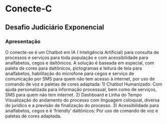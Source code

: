 # Conecte-C

## Desafio Judiciário Exponencial

### Apresentação

<p>
O conecte-se é um Chatbot em IA ( Inteligência Artificial) para consulta de processos e serviços para toda população e com acessibilidade para analfabetos, cegos e daltônicos. A solução é baseada em especial, com paleta de cores para daltônicos, pictogramas e leitura de tela para analfabetos, habilitação do microfone para cegos e serviço de comunicação por SMS para quem não tem acesso à internet, por uso de comando de voz e paletas de cores adaptada: 1) Chatbot Humanizado: Com ajuda personalizada para informação processual, bem como de serviços, SMS para quem não tem internet. 2) Dashboard e Linha do Tempo Visualização do andamento do processo com linguagem coloquial, diversa do jurídico e a previsão de finalização do processo. 3) Acessibilidade para analfabetos, cegos e é ‘friendly’ daltônicos: Por uso de comando de voz e paletas de cores adaptada.
</p>
